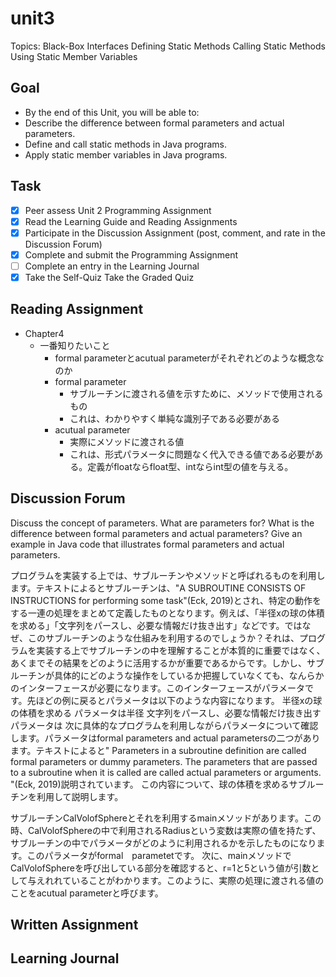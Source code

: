 # unit3

Topics:
  Black-Box Interfaces
  Defining Static Methods
  Calling Static Methods
  Using Static Member Variables

## Goal

- By the end of this Unit, you will be able to:
- Describe the difference between formal parameters and actual parameters.
- Define and call static methods in Java programs.
- Apply static member variables in Java programs.

## Task

- [x] Peer assess Unit 2 Programming Assignment
- [x] Read the Learning Guide and Reading Assignments
- [x] Participate in the Discussion Assignment (post, comment, and rate in the Discussion Forum)
- [x] Complete and submit the Programming Assignment
- [ ] Complete an entry in the Learning Journal
- [x] Take the Self-Quiz
Take the Graded Quiz

## Reading Assignment

- Chapter4
  - 一番知りたいこと
    - formal parameterとacutual parameterがそれぞれどのような概念なのか
    - formal parameter
      - サブルーチンに渡される値を示すために、メソッドで使用されるもの
      - これは、わかりやすく単純な識別子である必要がある
    - acutual parameter
      - 実際にメソッドに渡される値
      - これは、形式パラメータに問題なく代入できる値である必要がある。定義がfloatならfloat型、intならint型の値を与える。

## Discussion Forum

Discuss the concept of parameters. What are parameters for? What is the difference between formal parameters and actual parameters? Give an example in Java code that illustrates formal parameters and actual parameters.

プログラムを実装する上では、サブルーチンやメソッドと呼ばれるものを利用します。テキストによるとサブルーチンは、"A SUBROUTINE CONSISTS OF INSTRUCTIONS for performing some task"(Eck, 2019)とされ、特定の動作をする一連の処理をまとめて定義したものとなります。例えば、「半径xの球の体積を求める」「文字列をパースし、必要な情報だけ抜き出す」などです。ではなぜ、このサブルーチンのような仕組みを利用するのでしょうか？それは、プログラムを実装する上でサブルーチンの中を理解することが本質的に重要ではなく、あくまでその結果をどのように活用するかが重要であるからです。しかし、サブルーチンが具体的にどのような操作をしているか把握していなくても、なんらかのインターフェースが必要になります。このインターフェースがパラメータです。先ほどの例に戻るとパラメータは以下のような内容になります。
半径xの球の体積を求める
パラメータは半径
文字列をパースし、必要な情報だけ抜き出す
パラメータは
次に具体的なプログラムを利用しながらパラメータについて確認します。パラメータはformal parameters and actual parametersの二つがあります。テキストによると" Parameters in a subroutine definition are called formal parameters or dummy parameters. The parameters that are passed to a subroutine when it is called are called actual parameters or arguments. "(Eck, 2019)説明されています。
この内容について、球の体積を求めるサブルーチンを利用して説明します。

サブルーチンCalVolofSphereとそれを利用するmainメソッドがあります。この時、CalVolofSphereの中で利用されるRadiusという変数は実際の値を持たず、サブルーチンの中でパラメータがどのように利用されるかを示したものになります。このパラメータがformal　parametetです。
次に、mainメソッドでCalVolofSphereを呼び出している部分を確認すると、r=1と5という値が引数として与えれれていることがわかります。このように、実際の処理に渡される値のことをacutual parameterと呼びます。

## Written Assignment

## Learning Journal
